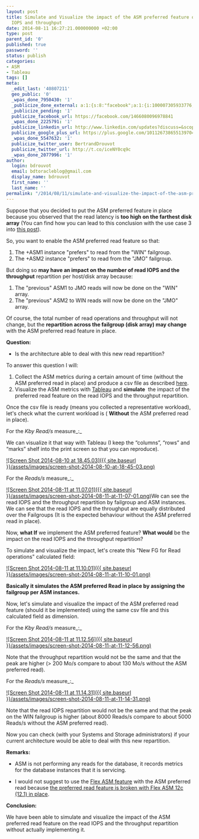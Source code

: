 ```yaml
---
layout: post
title: Simulate and Visualize the impact of the ASM preferred feature on the read
  IOPS and throughput
date: 2014-08-11 16:27:21.000000000 +02:00
type: post
parent_id: '0'
published: true
password: ''
status: publish
categories:
- ASM
- Tableau
tags: []
meta:
  _edit_last: '40807211'
  geo_public: '0'
  _wpas_done_7950430: '1'
  _publicize_done_external: a:1:{s:8:"facebook";a:1:{i:100007305933776;b:1;}}
  _publicize_pending: '1'
  publicize_facebook_url: https://facebook.com/1466080096978841
  _wpas_done_2225791: '1'
  publicize_linkedin_url: http://www.linkedin.com/updates?discuss=&scope=16310177&stype=M&topic=5904618923038380032&type=U&a=K0B1
  publicize_google_plus_url: https://plus.google.com/101126738655139704850/posts/gG7JpocFJLU
  _wpas_done_5547632: '1'
  publicize_twitter_user: BertrandDrouvot
  publicize_twitter_url: http://t.co/iceNY0cq9c
  _wpas_done_2077996: '1'
author:
  login: bdrouvot
  email: bdtoracleblog@gmail.com
  display_name: bdrouvot
  first_name: ''
  last_name: ''
permalink: "/2014/08/11/simulate-and-visualize-the-impact-of-the-asm-preferred-feature-on-the-read-iops-and-throughput/"
---
```

Suppose that you decided to put the ASM preferred feature in place because you observed&nbsp;that the read latency is **too high on the&nbsp;farthest disk array** (You can find how you can lead to this conclusion&nbsp;with&nbsp;the use case 3 into [this post](http://bdrouvot.wordpress.com/2014/07/12/asm-performance-metrics-visualization-use-cases/ "ASM performance metrics visualization: Use cases")).

So, you want to enable the ASM preferred read feature so that:

1. The +ASM1 instance "prefers" to read from the "WIN" failgroup.
2. The +ASM2 instance "prefers" to read from the "JMO" failgroup.

But doing so **may have an impact on the number of read IOPS and the throughput** repartition per host/disk array because:

1. The "previous" ASM1 to JMO reads will now be done on the "WIN" array.
2. The "previous" ASM2 to WIN reads will now be done on the "JMO" array.

Of course, the total number of read operations and throughput will not change, but the **repartition across the failgroup (disk array) may change** with the ASM preferred read feature in place.

**Question:**

- Is the architecture able to deal with this new read repartition?

To answer this question I will:

1. Collect the ASM metrics during a certain amount of time (without the ASM preferred read in place) and produce a csv file as described [here](http://bdrouvot.wordpress.com/2014/07/08/graphing-asm-performance-metrics/ "Graphing ASM performance metrics").
2. Visualize the ASM metrics with&nbsp;[Tableau](http://www.tableausoftware.com/public//community)&nbsp;and **simulate** &nbsp;the impact of the preferred read feature on the read IOPS and the throughput repartition.

Once the csv file is ready (means you collected a representative workload), let's check what the current workload is ( **Without** the ASM preferred read in place).

For the&nbsp;_Kby Read/s_ measure_:_

We can visualize it that way with Tableau (I keep the “columns”, “rows” and “marks” shelf into the print screen so that you can reproduce).

[![Screen Shot 2014-08-10 at 18.45.03]({{ site.baseurl }}/assets/images/screen-shot-2014-08-10-at-18-45-03.png)](https://bdrouvot.files.wordpress.com/2014/08/screen-shot-2014-08-10-at-18-45-03.png)

For the&nbsp;_Reads/s_ measure_:_

[![Screen Shot 2014-08-11 at 11.07.01]({{ site.baseurl }}/assets/images/screen-shot-2014-08-11-at-11-07-01.png)](https://bdrouvot.files.wordpress.com/2014/08/screen-shot-2014-08-11-at-11-07-01.png)We can see the read IOPS and the throughput repartition by failgroup and ASM instances. We can see that the read IOPS and&nbsp;the throughput are&nbsp;equally distributed over the Failgroups (It is the expected behaviour without the ASM preferred read in place).

Now, **what If** we implement the ASM preferred feature? **What would** be the impact on the read IOPS and the throughput repartition?

To simulate and visualize the impact, let's create this "New FG for Read operations" calculated field:

[![Screen Shot 2014-08-11 at 11.10.01]({{ site.baseurl }}/assets/images/screen-shot-2014-08-11-at-11-10-01.png)](https://bdrouvot.files.wordpress.com/2014/08/screen-shot-2014-08-11-at-11-10-01.png)

**Basically it simulates&nbsp;the ASM preferred Read in place by assigning the failgroup per ASM instances.**

Now, let's simulate and visualize the impact of the ASM preferred read feature (should it be implemented) using the same csv file and this calculated field as dimension.

For the&nbsp;_Kby Read/s_ measure_:_

[![Screen Shot 2014-08-11 at 11.12.56]({{ site.baseurl }}/assets/images/screen-shot-2014-08-11-at-11-12-56.png)](https://bdrouvot.files.wordpress.com/2014/08/screen-shot-2014-08-11-at-11-12-56.png)

Note that the throughput repartition would not be the same and that the peak are higher (\> 200 Mo/s compare to about 130 Mo/s without the ASM preferred read).

For the&nbsp;_Reads/s_ measure_:_

[![Screen Shot 2014-08-11 at 11.14.31]({{ site.baseurl }}/assets/images/screen-shot-2014-08-11-at-11-14-31.png)](https://bdrouvot.files.wordpress.com/2014/08/screen-shot-2014-08-11-at-11-14-31.png)

Note that the read IOPS repartition would not be the same and that the peak on the WIN failgroup is&nbsp;higher (about 8000&nbsp;Reads/s compare to about 5000 Reads/s without the ASM preferred read).

Now you can check (with your Systems and Storage administrators) if your current architecture would be able to deal with this new repartition.

**Remarks:**

- ASM is not performing any reads for the database, it records metrics for&nbsp;the database instances that it is servicing.

- I would not suggest to use the&nbsp;[Flex ASM feature](http://www.oracle.com/technetwork/products/cloud-storage/oracle-12c-asm-overview-1965430.pdf) with the ASM preferred read because [the preferred read feature is broken with Flex ASM 12c (12.1) in place](https://bdrouvot.wordpress.com/2013/07/02/flex-asm-12c-12-1-and-extended-rac-be-careful-to-unpreferred-read/ "Flex ASM 12c (12.1) and Extended Rac: be careful to “unpreferred” read !").

**Conclusion:**

We have been able to simulate and visualize the impact of the ASM preferred read feature on the read IOPS and the throughput repartition without actually implementing it.

